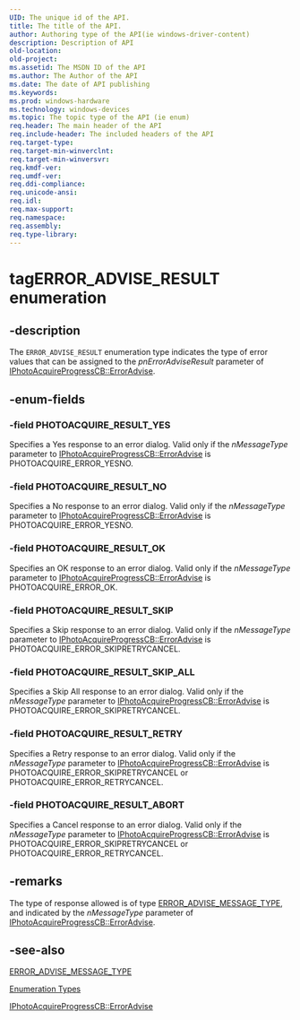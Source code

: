 ```yaml
---
UID: The unique id of the API.
title: The title of the API.
author: Authoring type of the API(ie windows-driver-content)
description: Description of API
old-location: 
old-project: 
ms.assetid: The MSDN ID of the API
ms.author: The Author of the API
ms.date: The date of API publishing
ms.keywords: 
ms.prod: windows-hardware
ms.technology: windows-devices
ms.topic: The topic type of the API (ie enum)
req.header: The main header of the API
req.include-header: The included headers of the API
req.target-type: 
req.target-min-winverclnt: 
req.target-min-winversvr: 
req.kmdf-ver: 
req.umdf-ver: 
req.ddi-compliance: 
req.unicode-ansi: 
req.idl: 
req.max-support: 
req.namespace: 
req.assembly: 
req.type-library: 
---
```


# tagERROR_ADVISE_RESULT enumeration


## -description



The <code>ERROR_ADVISE_RESULT</code> enumeration type indicates the type of error values that can be assigned to the <i>pnErrorAdviseResult</i> parameter of <a href="https://msdn.microsoft.com/60454ae7-9be9-4414-9865-2b874bbe54c1">IPhotoAcquireProgressCB::ErrorAdvise</a>.




## -enum-fields




### -field PHOTOACQUIRE_RESULT_YES

Specifies a Yes response to an error dialog. Valid only if the <i>nMessageType</i> parameter to <a href="https://msdn.microsoft.com/60454ae7-9be9-4414-9865-2b874bbe54c1">IPhotoAcquireProgressCB::ErrorAdvise</a> is PHOTOACQUIRE_ERROR_YESNO.


### -field PHOTOACQUIRE_RESULT_NO

Specifies a No response to an error dialog. Valid only if the <i>nMessageType</i> parameter to <a href="https://msdn.microsoft.com/60454ae7-9be9-4414-9865-2b874bbe54c1">IPhotoAcquireProgressCB::ErrorAdvise</a> is PHOTOACQUIRE_ERROR_YESNO.


### -field PHOTOACQUIRE_RESULT_OK

Specifies an OK response to an error dialog. Valid only if the <i>nMessageType</i> parameter to <a href="https://msdn.microsoft.com/60454ae7-9be9-4414-9865-2b874bbe54c1">IPhotoAcquireProgressCB::ErrorAdvise</a> is PHOTOACQUIRE_ERROR_OK.


### -field PHOTOACQUIRE_RESULT_SKIP

Specifies a Skip response to an error dialog. Valid only if the <i>nMessageType</i> parameter to <a href="https://msdn.microsoft.com/60454ae7-9be9-4414-9865-2b874bbe54c1">IPhotoAcquireProgressCB::ErrorAdvise</a> is PHOTOACQUIRE_ERROR_SKIPRETRYCANCEL.


### -field PHOTOACQUIRE_RESULT_SKIP_ALL

Specifies a Skip All response to an error dialog. Valid only if the <i>nMessageType</i> parameter to <a href="https://msdn.microsoft.com/60454ae7-9be9-4414-9865-2b874bbe54c1">IPhotoAcquireProgressCB::ErrorAdvise</a> is PHOTOACQUIRE_ERROR_SKIPRETRYCANCEL.


### -field PHOTOACQUIRE_RESULT_RETRY

Specifies a Retry response to an error dialog. Valid only if the <i>nMessageType</i> parameter to <a href="https://msdn.microsoft.com/60454ae7-9be9-4414-9865-2b874bbe54c1">IPhotoAcquireProgressCB::ErrorAdvise</a> is PHOTOACQUIRE_ERROR_SKIPRETRYCANCEL or PHOTOACQUIRE_ERROR_RETRYCANCEL.


### -field PHOTOACQUIRE_RESULT_ABORT

Specifies a Cancel response to an error dialog. Valid only if the <i>nMessageType</i> parameter to <a href="https://msdn.microsoft.com/60454ae7-9be9-4414-9865-2b874bbe54c1">IPhotoAcquireProgressCB::ErrorAdvise</a> is PHOTOACQUIRE_ERROR_SKIPRETRYCANCEL or PHOTOACQUIRE_ERROR_RETRYCANCEL.


## -remarks



The type of response allowed is of type <a href="https://msdn.microsoft.com/2fde8aa9-126a-4908-8faf-71ecad231f8d">ERROR_ADVISE_MESSAGE_TYPE</a>, and indicated by the <i>nMessageType</i> parameter of <a href="https://msdn.microsoft.com/60454ae7-9be9-4414-9865-2b874bbe54c1">IPhotoAcquireProgressCB::ErrorAdvise</a>.




## -see-also




<a href="https://msdn.microsoft.com/2fde8aa9-126a-4908-8faf-71ecad231f8d">ERROR_ADVISE_MESSAGE_TYPE</a>



<a href="https://msdn.microsoft.com/library/windows/hardware/ff545452">Enumeration Types</a>



<a href="https://msdn.microsoft.com/60454ae7-9be9-4414-9865-2b874bbe54c1">IPhotoAcquireProgressCB::ErrorAdvise</a>
 

 

